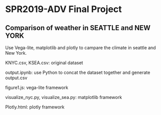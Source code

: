 # SPR2019-ADV Final Project

## Comparison of weather in SEATTLE and NEW YORK

Use Vega-lite, matplotlib and plotly to campare the climate in seattle and New York.

KNYC.csv, KSEA.csv: original dataset

output.ipynb: use Python to concat the dataset together and generate output.csv

figure1.js: vega-lite framework

visualize_nyc.py, visualize_sea.py: matplotlib framework

Plotly.html: plotly framework

